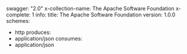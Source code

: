 swagger: "2.0"
x-collection-name: The Apache Software Foundation
x-complete: 1
info:
  title: The Apache Software Foundation
  version: 1.0.0
schemes:
- http
produces:
- application/json
consumes:
- application/json